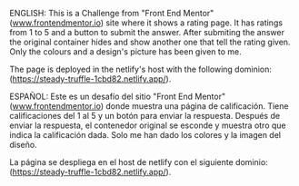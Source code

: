 ENGLISH:
This is a Challenge from "Front End Mentor" (www.frontendmentor.io) site where it shows a rating page.
It has ratings from 1 to 5 and a button to submit the answer.
After submiting the answer the original container hides and show another one that tell the rating given.
Only the colours and a design's picture has been given to me.

The page is deployed in the netlify's host with the following dominion: (https://steady-truffle-1cbd82.netlify.app/).

ESPAÑOL:
Este es un desafío del sitio "Front End Mentor" (www.frontendmentor.io) donde muestra una página de calificación.
Tiene calificaciones del 1 al 5 y un botón para enviar la respuesta.
Después de enviar la respuesta, el contenedor original se esconde y muestra otro que indica la calificación dada.
Solo me han dado los colores y la imagen del diseño.

La página se despliega en el host de netlify con el siguiente dominio: (https://steady-truffle-1cbd82.netlify.app/).
